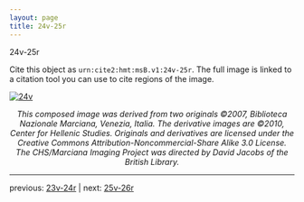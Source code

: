 ```yaml
---
layout: page
title: 24v-25r
---
```


24v-25r

Cite this object as `urn:cite2:hmt:msB.v1:24v-25r`. The full image is linked to a citation tool you can use to cite regions of the image.

[![24v](http://www.homermultitext.org/iipsrv?IIIF=/project/homer/pyramidal/deepzoom/hmt/vbbifolio/v1/vb_24v_25r.tif/full/800,/0/default.jpg)](http://www.homermultitext.org/ict2/?urn=urn:cite2:hmt:vbbifolio.v1:vb_24v_25r) 

<p style="text-align: center; font-style: italic;">This composed image was derived from two originals ©2007, Biblioteca Nazionale Marciana, Venezia, Italia. The derivative images are ©2010, Center for Hellenic Studies. Originals and derivatives are licensed under the Creative Commons Attribution-Noncommercial-Share Alike 3.0 License. The CHS/Marciana Imaging Project was directed by David Jacobs of the British Library.</p>

---

previous: [23v-24r](../23v-24r/) | next: [25v-26r](../25v-26r/)